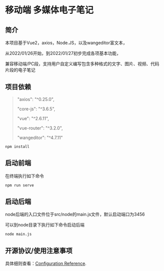 # 移动端 多媒体电子笔记

## 简介

本项目基于Vue2，axios，Node.JS，以及wangeditor富文本，

从2022/01/26开始，到2022/01/27初步完成各项基本功能，

兼容移动端/PC段，支持用户自定义编写包含多种格式的文字、图片、视频、代码片段的电子笔记

## 项目依赖

>  "axios": "^0.25.0",
>
>   "core-js": "^3.6.5",
>
>   "vue": "^2.6.11",
>
>   "vue-router": "^3.2.0",
>
>   "wangeditor": "^4.7.11"

```shell
npm install
```

## 启动前端

在终端执行如下命令

```shell
npm run serve
```

## 启动后端

node后端的入口文件位于src/node的main.js文件，默认启动端口为3456

可以到node目录下执行如下命令启动后端

```shell
node main.js
```

## 开源协议/使用注意事项

具体细则查看：[Configuration Reference](https://cli.vuejs.org/config/).

